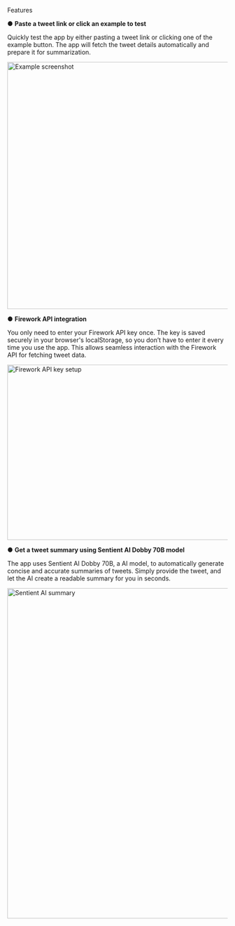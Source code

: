 Features

● **Paste a tweet link or click an example to test**

Quickly test the app by either pasting a tweet link or clicking one of the example button. The app will fetch the tweet details automatically and prepare it for summarization.

<img width="1161" height="564" alt="Example screenshot" src="https://github.com/user-attachments/assets/c9e8cedc-e2d9-4ec9-ae5e-16d35782019b" />

● **Firework API integration**

You only need to enter your Firework API key once. The key is saved securely in your browser's localStorage, so you don’t have to enter it every time you use the app. This allows seamless interaction with the Firework API for fetching tweet data.

<img width="1183" height="400" alt="Firework API key setup" src="https://github.com/user-attachments/assets/63317d95-b3c8-4056-bc5c-e90d99b45aa0" />

● **Get a tweet summary using Sentient AI Dobby 70B model**

The app uses Sentient AI Dobby 70B, a AI model, to automatically generate concise and accurate summaries of tweets. Simply provide the tweet, and let the AI create a readable summary for you in seconds.

<img width="1367" height="754" alt="Sentient AI summary" src="https://github.com/user-attachments/assets/7d3895fb-d1e6-45d8-a8a3-7396da1632b8" />
